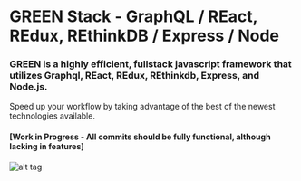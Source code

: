 # GREEN Stack - GraphQL / REact, REdux, REthinkDB / Express / Node
### GREEN is a highly efficient, fullstack javascript framework that utilizes Graphql, REact, REdux, REthinkdb, Express, and Node.js.
Speed up your workflow by taking advantage of the best of the newest technologies available.
#### [Work in Progress - All commits should be fully functional, although lacking in features]
![alt tag](https://cloud.githubusercontent.com/assets/14098106/16667964/29fa1346-444c-11e6-9755-0349b12d6636.jpg)
